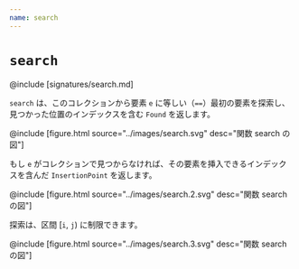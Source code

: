 ```yaml
---
name: search
---
```


# `search`

@include [signatures/search.md]

`search` は、このコレクションから要素 `e` に等しい（`==`）最初の要素を探索し、見つかった位置のインデックスを含む `Found` を返します。

@include [figure.html source="../images/search.svg" desc="関数 search の図"]

もし `e` がコレクションで見つからなければ、その要素を挿入できるインデックスを含んだ `InsertionPoint` を返します。

@include [figure.html source="../images/search.2.svg" desc="関数 search の図"]

探索は、区間 [`i`, `j`) に制限できます。

@include [figure.html source="../images/search.3.svg" desc="関数 search の図"]
